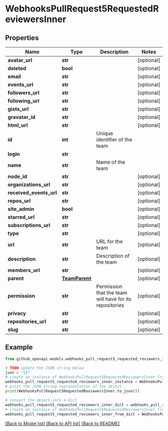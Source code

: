 # WebhooksPullRequest5RequestedReviewersInner


## Properties

Name | Type | Description | Notes
------------ | ------------- | ------------- | -------------
**avatar_url** | **str** |  | [optional] 
**deleted** | **bool** |  | [optional] 
**email** | **str** |  | [optional] 
**events_url** | **str** |  | [optional] 
**followers_url** | **str** |  | [optional] 
**following_url** | **str** |  | [optional] 
**gists_url** | **str** |  | [optional] 
**gravatar_id** | **str** |  | [optional] 
**html_url** | **str** |  | [optional] 
**id** | **int** | Unique identifier of the team | 
**login** | **str** |  | 
**name** | **str** | Name of the team | 
**node_id** | **str** |  | [optional] 
**organizations_url** | **str** |  | [optional] 
**received_events_url** | **str** |  | [optional] 
**repos_url** | **str** |  | [optional] 
**site_admin** | **bool** |  | [optional] 
**starred_url** | **str** |  | [optional] 
**subscriptions_url** | **str** |  | [optional] 
**type** | **str** |  | [optional] 
**url** | **str** | URL for the team | [optional] 
**description** | **str** | Description of the team | [optional] 
**members_url** | **str** |  | [optional] 
**parent** | [**TeamParent**](TeamParent.md) |  | [optional] 
**permission** | **str** | Permission that the team will have for its repositories | [optional] 
**privacy** | **str** |  | [optional] 
**repositories_url** | **str** |  | [optional] 
**slug** | **str** |  | [optional] 

## Example

```python
from github_openapi.models.webhooks_pull_request5_requested_reviewers_inner import WebhooksPullRequest5RequestedReviewersInner

# TODO update the JSON string below
json = "{}"
# create an instance of WebhooksPullRequest5RequestedReviewersInner from a JSON string
webhooks_pull_request5_requested_reviewers_inner_instance = WebhooksPullRequest5RequestedReviewersInner.from_json(json)
# print the JSON string representation of the object
print(WebhooksPullRequest5RequestedReviewersInner.to_json())

# convert the object into a dict
webhooks_pull_request5_requested_reviewers_inner_dict = webhooks_pull_request5_requested_reviewers_inner_instance.to_dict()
# create an instance of WebhooksPullRequest5RequestedReviewersInner from a dict
webhooks_pull_request5_requested_reviewers_inner_from_dict = WebhooksPullRequest5RequestedReviewersInner.from_dict(webhooks_pull_request5_requested_reviewers_inner_dict)
```
[[Back to Model list]](../README.md#documentation-for-models) [[Back to API list]](../README.md#documentation-for-api-endpoints) [[Back to README]](../README.md)



